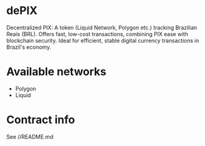 # dePIX
Decentralized PIX: A token (Liquid Network, Polygon etc.) tracking Brazilian Reais (BRL). Offers fast, low-cost transactions, combining PIX ease with blockchain security. Ideal for efficient, stable digital currency transactions in Brazil's economy.

# Available networks
* Polygon
* Liquid

# Contract info
See <network>/<version>/README.md
